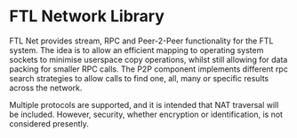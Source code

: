 # FTL Network Library
FTL Net provides stream, RPC and Peer-2-Peer functionality for the FTL system.
The idea is to allow an efficient mapping to operating system sockets to
minimise userspace copy operations, whilst still allowing for data packing for
smaller RPC calls. The P2P component implements different rpc search strategies
to allow calls to find one, all, many or specific results across the network.

Multiple protocols are supported, and it is intended that NAT traversal will be
included. However, security, whether encryption or identification, is not
considered presently.


